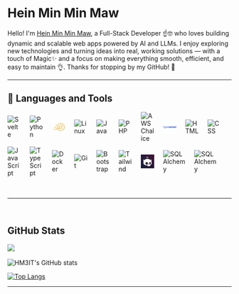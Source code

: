 # Hein Min Min Maw

Hello! I'm [Hein Min Min Maw](https://hm3it.github.io/), a Full-Stack Developer ☝️🤓 who loves building dynamic and scalable web apps powered by AI and LLMs. I enjoy exploring new technologies and turning ideas into real, working solutions — with a touch of Magic✨ and a focus on making everything smooth, efficient, and easy to maintain 👌. Thanks for stopping by my GitHub! 🚀

---


## 🧰 Languages and Tools
 <div style="display: flex; align-items: center; gap: 10px; flex-wrap: wrap;">

<img align="left" alt="Svelte" width="30px" style="padding-right:10px;" src="https://cdn.jsdelivr.net/gh/devicons/devicon/icons/svelte/svelte-original.svg"/>
<img align="left" alt="Python" width="30px" style="padding-right:10px;" src="https://cdn.jsdelivr.net/gh/devicons/devicon/icons/python/python-plain.svg"/>
<img align="left" alt="Litestar" width="30px" style="padding-right:10px;"  src="https://raw.githubusercontent.com/HM3IT/HM3IT/main/icons/litestar.svg"/>

<img align="left" alt="Linux" width="30px" style="padding-right:10px;" src="https://cdn.jsdelivr.net/gh/devicons/devicon/icons/linux/linux-original.svg"/>
<img align="left" alt="Java" width="30px" style="padding-right:10px;" src="https://cdn.jsdelivr.net/gh/devicons/devicon/icons/java/java-original.svg"/>
<img align="left" alt="PHP" width="30px" style="padding-right:10px;" src="https://cdn.jsdelivr.net/gh/devicons/devicon/icons/php/php-original.svg"/>

<img align="left" alt="AWS Chalice" width="30px" style="padding-right:10px;" src="https://cdn.jsdelivr.net/gh/devicons/devicon/icons/amazonwebservices/amazonwebservices-original-wordmark.svg"/>
<img align="left" alt="Typesense" width="30px" style="padding-right:10px;" src="https://raw.githubusercontent.com/HM3IT/HM3IT/main/icons/typesense.svg"/>
<img align="left" alt="HTML" width="30px" style="padding-right:10px;" src="https://cdn.jsdelivr.net/gh/devicons/devicon/icons/html5/html5-plain.svg"/>

<img align="left" alt="CSS" width="30px" style="padding-right:10px;" src="https://cdn.jsdelivr.net/gh/devicons/devicon/icons/css3/css3-plain.svg"/>
<br/>
<br/>
<img align="left" alt="JavaScript" width="30px" style="padding-right:10px;" src="https://cdn.jsdelivr.net/gh/devicons/devicon/icons/javascript/javascript-plain.svg"/>
<img align="left" alt="TypeScript" width="30px" style="padding-right:10px;" src="https://cdn.jsdelivr.net/gh/devicons/devicon/icons/typescript/typescript-plain.svg"/>
<img align="left" alt="Docker" width="30px" style="padding-right:10px;" src="https://cdn.jsdelivr.net/gh/devicons/devicon/icons/docker/docker-original.svg"/>
<img align="left" alt="Git" width="30px" style="padding-right:10px;" src="https://cdn.jsdelivr.net/gh/devicons/devicon/icons/git/git-original.svg"/>


<img align="left" alt="Bootstrap" width="30px" style="padding-right:10px;" src="https://cdn.jsdelivr.net/gh/devicons/devicon/icons/bootstrap/bootstrap-original.svg"/>
<img align="left" alt="Tailwind" width="30px" style="padding-right:10px;" src="https://cdn.jsdelivr.net/gh/devicons/devicon/icons/tailwindcss/tailwindcss-original.svg"/>
<img align="left" alt="Skeleton UI" width="30px" style="padding-right:10px;" src="https://raw.githubusercontent.com/HM3IT/HM3IT/main/icons/skeletonUI.png"/>
<img align="left" alt="SQLAlchemy" width="50px" style="padding-right:10px;" src="https://cdn.jsdelivr.net/gh/devicons/devicon/icons/postgresql/postgresql-original.svg"/>
<img align="left" alt="SQLAlchemy" width="50px" style="padding-right:10px;" src="https://cdn.jsdelivr.net/gh/devicons/devicon/icons/sqlalchemy/sqlalchemy-original-wordmark.svg"/>
</div>
<br />
<br />

---
<br />

## GitHub Stats
![](https://komarev.com/ghpvc/?username=HM3IT)

![HM3IT's GitHub stats](https://github-stats-pied.vercel.app/api?username=HM3IT&show_icons=true&theme=tokyonight&hide=prs&show=prs_merged_percentage)

[![Top Langs](https://github-stats-pied.vercel.app/api/top-langs/?username=HM3IT&layout=donut&theme=tokyonight)](https://github.com/HM3IT/github-readme-stats)
 
---
 

